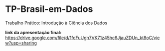# TP-Brasil-em-Dados
Trabalho Prático: Introdução à Ciência dos Dados

 **link da apresentação final:**
https://drive.google.com/file/d/1fdFuUgh7VK71z45hc6JjauZDUn_kt8oC/view?usp=sharing
